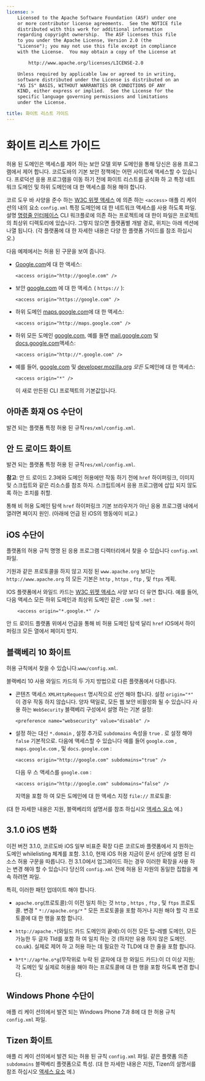 ```yaml
---
license: >
    Licensed to the Apache Software Foundation (ASF) under one
    or more contributor license agreements.  See the NOTICE file
    distributed with this work for additional information
    regarding copyright ownership.  The ASF licenses this file
    to you under the Apache License, Version 2.0 (the
    "License"); you may not use this file except in compliance
    with the License.  You may obtain a copy of the License at

        http://www.apache.org/licenses/LICENSE-2.0

    Unless required by applicable law or agreed to in writing,
    software distributed under the License is distributed on an
    "AS IS" BASIS, WITHOUT WARRANTIES OR CONDITIONS OF ANY
    KIND, either express or implied.  See the License for the
    specific language governing permissions and limitations
    under the License.

title: 화이트 리스트 가이드
---
```


# 화이트 리스트 가이드

허용 된 도메인은 액세스를 제어 하는 보안 모델 외부 도메인을 통해 당신은 응용 프로그램에서 제어 합니다. 코르도바의 기본 보안 정책에는 어떤 사이트에 액세스할 수 있습니다. 프로덕션 응용 프로그램을 이동 하기 전에 화이트 리스트를 공식화 하 고 특정 네트워크 도메인 및 하위 도메인에 대 한 액세스를 허용 해야 합니다.

코르 도우 바 사양을 준수 하는 [W3C 위젯 액세스][1] 에 의존 하는 `<access>` 애플 리 케이 션의 내의 요소 `config.xml` 특정 도메인에 대 한 네트워크 액세스를 사용 하도록 파일. 설명 [명령줄 인터페이스](../../cli/index.html) CLI 워크플로에 의존 하는 프로젝트에 대 한이 파일은 프로젝트의 최상위 디렉토리에 있습니다. 그렇지 않으면 플랫폼별 개발 경로, 위치는 아래 섹션에 나열 됩니다. (각 플랫폼에 대 한 자세한 내용은 다양 한 플랫폼 가이드를 참조 하십시오.)

 [1]: http://www.w3.org/TR/widgets-access/

다음 예제에서는 허용 된 구문을 보여 줍니다.

*   [Google.com][2]에 대 한 액세스:
    
        <access origin="http://google.com" />
        

*   보안 [google.com][3] 에 대 한 액세스 ( `https://` ):
    
        <access origin="https://google.com" />
        

*   하위 도메인 [maps.google.com][4]에 대 한 액세스:
    
        <access origin="http://maps.google.com" />
        

*   하위 모든 도메인 [google.com][2], 예를 들면 [mail.google.com][5] 및 [docs.google.com][6]액세스:
    
        <access origin="http://*.google.com" />
        

*   예를 들어, [google.com][2] 및 [developer.mozilla.org][7] *모든* 도메인에 대 한 액세스:
    
        <access origin="*" />
        
    
    이 새로 만든된 CLI 프로젝트의 기본값입니다.

 [2]: http://google.com
 [3]: https://google.com
 [4]: http://maps.google.com
 [5]: http://mail.google.com
 [6]: http://docs.google.com
 [7]: http://developer.mozilla.org

## 아마존 화재 OS 수단이

발견 되는 플랫폼 특정 허용 된 규칙`res/xml/config.xml`.

## 안 드 로이드 화이트

발견 되는 플랫폼 특정 허용 된 규칙`res/xml/config.xml`.

**참고**: 안 드 로이드 2.3에와 도메인 허용에만 작동 하기 전에 `href` 하이퍼링크, 이미지 및 스크립트와 같은 리소스를 참조 하지. 스크립트에서 응용 프로그램에 삽입 되지 않도록 하는 조치를 취할.

통해 비 허용 도메인 탐색 `href` 하이퍼링크 기본 브라우저가 아닌 응용 프로그램 내에서 열려면 페이지 원인. (아래에 언급 된 iOS의 행동에이 비교.)

## iOS 수단이

플랫폼의 허용 규칙 명명 된 응용 프로그램 디렉터리에서 찾을 수 있습니다 `config.xml` 파일.

기원과 같은 프로토콜을 하지 않고 지정 된 `www.apache.org` 보다는 `http://www.apache.org` 의 모든 기본은 `http` , `https` , `ftp` , 및 `ftps` 계획.

IOS 플랫폼에서 와일드 카드는 [W3C 위젯 액세스][1] 사양 보다 더 유연 합니다. 예를 들어, 다음 액세스 모든 하위 도메인과 최상위 도메인 같은 `.com` 및 `.net` :

        <access origin="*.google.*" />
    

안 드 로이드 플랫폼 위에서 언급을 통해 비 허용 도메인 탐색 달리 `href` iOS에서 하이퍼링크 모든 열에서 페이지 방지.

## 블랙베리 10 화이트

허용 규칙에서 찾을 수 있습니다.`www/config.xml`.

블랙베리 10 사용 와일드 카드의 두 가지 방법으로 다른 플랫폼에서 다릅니다.

*   콘텐츠 액세스 `XMLHttpRequest` 명시적으로 선언 해야 합니다. 설정 `origin="*"` 이 경우 작동 하지 않습니다. 양자 택일로, 모든 웹 보안 비활성화 될 수 있습니다 사용 하는 `WebSecurity` 블랙베리 구성에서 설명 하는 기본 설정:
    
        <preference name="websecurity" value="disable" />
        

*   설정 하는 대신 `*.domain` , 설정 추가로 `subdomains` 속성을 `true` . 로 설정 해야 `false` 기본적으로. 다음에 액세스할 수 있습니다 예를 들어 `google.com` , `maps.google.com` , 및 `docs.google.com` :
    
        <access origin="http://google.com" subdomains="true" />
        
    
    다음 우 스 액세스를 `google.com` :
    
        <access origin="http://google.com" subdomains="false" />
        
    
    지역을 포함 하 여 모든 도메인에 대 한 액세스 지정 `file://` 프로토콜:
    
    <access origin="*" subdomains="true" />

(대 한 자세한 내용은 지원, 블랙베리의 설명서를 참조 하십시오 [액세스 요소][8] 에.)

 [8]: https://developer.blackberry.com/html5/documentation/ww_developing/Access_element_834677_11.html

## 3.1.0 iOS 변화

이전 버전 3.1.0, 코르도바 iOS 일부 비표준 확장 다른 코르도바 플랫폼에서 지 원하는 도메인 whilelisting 체계를 포함. 3.1.0, 현재 iOS 허용 지금이 문서 상단에 설명 된 리소스 허용 구문을 따릅니다. 전 3.1.0에서 업그레이드 하는 경우 이러한 확장을 사용 하는 변경 해야 할 수 있습니다 당신의 `config.xml` 전에 허용 된 자원의 동일한 집합을 계속 하려면 파일.

특히, 이러한 패턴 업데이트 해야 합니다.

*   `apache.org`(프로토콜):이 이전 일치 하는 것 `http` , `https` , `ftp` , 및 `ftps` 프로토콜. 변경 " `*://apache.org/*` " 모든 프로토콜을 포함 하거나 지원 해야 할 각 프로토콜에 대 한 행을 포함 합니다.

*   `http://apache.*`(와일드 카드 도메인의 끝에):이 이전 모든 탑-레벨 도메인, 모든 가능한 두 글자 Tld를 포함 하 여 일치 하는 것 (하지만 유용 하지 않은 도메인. co.uk). 실제로 제어 하 고 허용 하는 데 필요한 각 TLD에 대 한 줄을 포함 합니다.

*   `h*t*://ap*he.o*g`(무작위로 누락 된 글자에 대 한 와일드 카드):이 더 이상 지원; 각 도메인 및 실제로 허용을 해야 하는 프로토콜에 대 한 행을 포함 하도록 변경 합니다.

## Windows Phone 수단이

애플 리 케이 션의에서 발견 되는 Windows Phone 7과 8에 대 한 허용 규칙 `config.xml` 파일.

## Tizen 화이트

애플 리 케이 션의에서 발견 되는 허용 된 규칙 `config.xml` 파일. 같은 플랫폼 의존 `subdomains` 블랙베리 플랫폼으로 특성. (대 한 자세한 내용은 지원, Tizen의 설명서를 참조 하십시오 [액세스 요소][9] 에.)

 [9]: https://developer.tizen.org/help/index.jsp?topic=%2Forg.tizen.web.appprogramming%2Fhtml%2Fide_sdk_tools%2Fconfig_editor_w3celements.htm